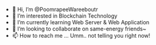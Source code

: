 - 👋 Hi, I’m @PoomrapeeWareeboutr
- 👀 I’m interested in Blockchain Technology
- 🌱 I’m currently learning Web Server & Web Application
- 💞️ I’m looking to collaborate on same-energy friends~
- 📫 How to reach me ... Umm.. not telling you right now!

<!---
PoomrapeeWareeboutr/PoomrapeeWareeboutr is a ✨ special ✨ repository because its `README.md` (this file) appears on your GitHub profile.
You can click the Preview link to take a look at your changes.
--->
